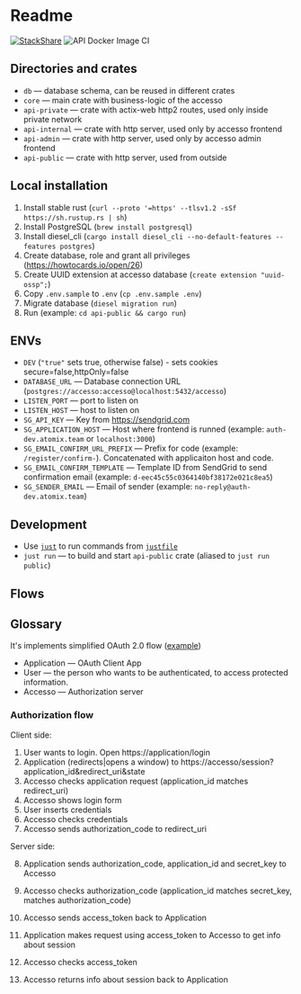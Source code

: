 # Readme

[![StackShare](http://img.shields.io/badge/tech-stack-0690fa.svg?style=flat)](https://stackshare.io/authmenow/backend) ![API Docker Image CI](https://github.com/accesso-app/backend/workflows/API%20Docker%20Image%20CI/badge.svg)

## Directories and crates

- `db` — database schema, can be reused in different crates
- `core` — main crate with business-logic of the accesso
- `api-private` — crate with actix-web http2 routes, used only inside private network
- `api-internal` — crate with http server, used only by accesso frontend
- `api-admin` — crate with http server, used only by accesso admin frontend
- `api-public` — crate with http server, used from outside

## Local installation

1. Install stable rust (`curl --proto '=https' --tlsv1.2 -sSf https://sh.rustup.rs | sh`)
2. Install PostgreSQL (`brew install postgresql`)
3. Install diesel_cli (`cargo install diesel_cli --no-default-features --features postgres`)
4. Create database, role and grant all privileges (https://howtocards.io/open/26)
5. Create UUID extension at accesso database (`create extension "uuid-ossp";`)
6. Copy `.env.sample` to `.env` (`cp .env.sample .env`)
7. Migrate database (`diesel migration run`)
8. Run (example: `cd api-public && cargo run`)

## ENVs

- `DEV` (`"true"` sets true, otherwise false) - sets cookies secure=false,httpOnly=false
- `DATABASE_URL` — Database connection URL (`postgres://accesso:accesso@localhost:5432/accesso`)
- `LISTEN_PORT` — port to listen on
- `LISTEN_HOST` — host to listen on
- `SG_API_KEY` — Key from https://sendgrid.com
- `SG_APPLICATION_HOST` — Host where frontend is runned (example: `auth-dev.atomix.team` or `localhost:3000`)
- `SG_EMAIL_CONFIRM_URL_PREFIX` — Prefix for code (example: `/register/confirm-`). Concatenated with applicaiton host and code.
- `SG_EMAIL_CONFIRM_TEMPLATE` — Template ID from SendGrid to send confirmation email (example: `d-eec45c55c0364140bf38172e021c8ea5`)
- `SG_SENDER_EMAIL` — Email of sender (example: `no-reply@auth-dev.atomix.team`)

## Development

- Use [`just`](https://github.com/casey/just) to run commands from [`justfile`](./justfile)
- `just run` — to build and start `api-public` crate (aliased to `just run public`)

## Flows

## Glossary

It's implements simplified OAuth 2.0 flow ([example](https://itnext.io/an-oauth-2-0-introduction-for-beginners-6e386b19f7a9))

- Application — OAuth Client App
- User — the person who wants to be authenticated, to access protected information.
- Accesso — Authorization server

### Authorization flow

Client side:

1. User wants to login. Open https://application/login
2. Application (redirects|opens a window) to https://accesso/session?application_id&redirect_uri&state
3. Accesso checks application request (application_id matches redirect_uri)
4. Accesso shows login form
5. User inserts credentials
6. Accesso checks credentials
7. Accesso sends authorization_code to redirect_uri

Server side:

8. Application sends authorization_code, application_id and secret_key to Accesso
9. Accesso checks authorization_code (application_id matches secret_key, matches authorization_code)
10. Accesso sends access_token back to Application

11. Application makes request using access_token to Accesso to get info about session
12. Accesso checks access_token
13. Accesso returns info about session back to Application
